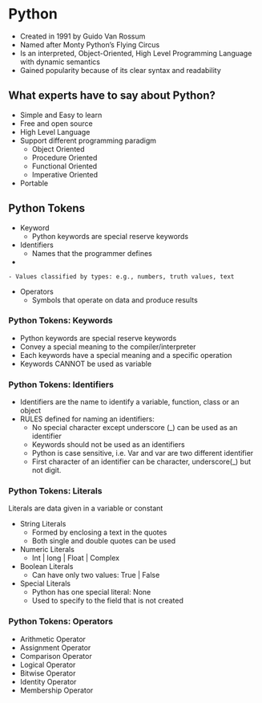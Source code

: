 # Python

* Created in 1991 by Guido Van Rossum
* Named after Monty Python’s Flying Circus
* Is an interpreted, Object-Oriented, High Level Programming Language with dynamic semantics
* Gained popularity because of its clear syntax and readability

## What experts have to say about Python?
* Simple and Easy to learn
* Free and open source
* High Level Language
* Support different programming paradigm
    - Object Oriented
    - Procedure Oriented
    - Functional Oriented
    - Imperative Oriented
* Portable

## Python Tokens
* Keyword
    - Python keywords are special reserve keywords
* Identifiers
    - Names that the programmer defines
* 

    - Values classified by types: e.g., numbers, truth values, text
* Operators
    - Symbols that operate on data and produce results
    
### Python Tokens: Keywords
* Python keywords are special reserve keywords
* Convey a special meaning to the compiler/interpreter
* Each keywords have a special meaning and a specific operation
* Keywords CANNOT be used as variable

### Python Tokens: Identifiers
*   Identifiers are the name to identify a variable, function, class or an object
* RULES defined for naming an identifiers:
    - No special character except underscore (_) can be used as an identifier
    - Keywords should not be used as an identifiers
    - Python is case sensitive, i.e. Var and var are two different identifier
    - First character of an identifier can be character, underscore(_) but not digit.
    
### Python Tokens: Literals
Literals are data given in a variable or constant
* String Literals
    - Formed by enclosing a text in the quotes
    - Both single and double quotes can be used
* Numeric Literals
    - Int   |   long    |   Float   |   Complex
* Boolean Literals
    - Can have only two values: 	True    |   False
* Special Literals
    - Python has one special literal: None
    - Used to specify to the field that is not created

### Python Tokens: Operators
* Arithmetic Operator
* Assignment Operator
* Comparison Operator
* Logical Operator
* Bitwise Operator
* Identity Operator
* Membership Operator

